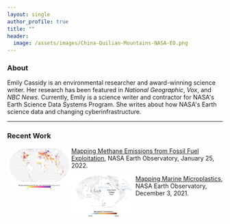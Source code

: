 ```yaml
---
layout: single
author_profile: true
title: ""
header:
  image: /assets/images/China-Quilian-Mountains-NASA-EO.png
---
```


### About
Emily Cassidy is an environmental researcher and award-winning science writer. Her research has been featured in _National Geographic_, _Vox_, and _NBC News_. 
Currently, Emily is a science writer and contractor for NASA's Earth Science Data Systems Program. She writes about how NASA's Earth science data and changing cyberinfrastructure. 

---
### Recent Work 

<img style="float: left;" src="/assets/images/NASA_EO_total_gfei_2016.jpeg" alt="Global map of marine microplastics" width="150" height="100"> [Mapping Methane Emissions from Fossil Fuel Exploitation](https://earthobservatory.nasa.gov/images/149374/mapping-methane-emissions-from-fossil-fuel-exploitation), NASA Earth Observatory, January 25, 2022.  

<img style="float: left;" src="assets/images/marine_microplastics_NASA_EO.png" alt="Global map of marine microplastics" width="150" height="100"> [Mapping Marine Microplastics](https://earthobservatory.nasa.gov/images/149163/mapping-marine-microplastics), NASA Earth Observatory, December 3, 2021.




[cims]: https://caos.cims.nyu.edu/
[nyu]: https://cims.nyu.edu/
[gfdi]: https://gfdi.fsu.edu/
[bits]: https://www.bits-pilani.ac.in/Goa/


